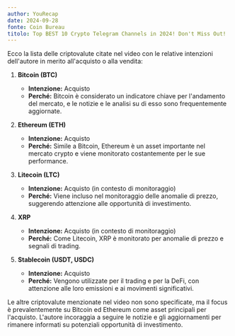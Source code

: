 ```yaml
---
author: YouRecap
date: 2024-09-28
fonte: Coin Bureau
titolo: Top BEST 10 Crypto Telegram Channels in 2024! Don't Miss Out!
---
```


Ecco la lista delle criptovalute citate nel video con le relative intenzioni dell'autore in merito all'acquisto o alla vendita:

1. **Bitcoin (BTC)**
   - **Intenzione:** Acquisto
   - **Perché:** Bitcoin è considerato un indicatore chiave per l'andamento del mercato, e le notizie e le analisi su di esso sono frequentemente aggiornate.

2. **Ethereum (ETH)**
   - **Intenzione:** Acquisto
   - **Perché:** Simile a Bitcoin, Ethereum è un asset importante nel mercato crypto e viene monitorato costantemente per le sue performance.

3. **Litecoin (LTC)**
   - **Intenzione:** Acquisto (in contesto di monitoraggio)
   - **Perché:** Viene incluso nel monitoraggio delle anomalie di prezzo, suggerendo attenzione alle opportunità di investimento.

4. **XRP**
   - **Intenzione:** Acquisto (in contesto di monitoraggio)
   - **Perché:** Come Litecoin, XRP è monitorato per anomalie di prezzo e segnali di trading.

5. **Stablecoin (USDT, USDC)**
   - **Intenzione:** Acquisto
   - **Perché:** Vengono utilizzate per il trading e per la DeFi, con attenzione alle loro emissioni e ai movimenti significativi.

Le altre criptovalute menzionate nel video non sono specificate, ma il focus è prevalentemente su Bitcoin ed Ethereum come asset principali per l'acquisto. L'autore incoraggia a seguire le notizie e gli aggiornamenti per rimanere informati su potenziali opportunità di investimento.
